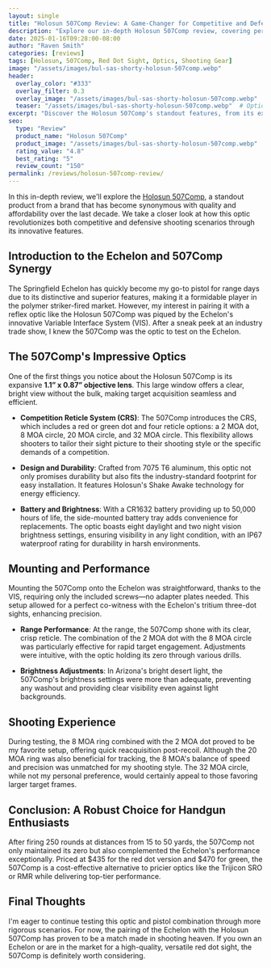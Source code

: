 ```yaml
---
layout: single
title: "Holosun 507Comp Review: A Game-Changer for Competitive and Defensive Handgun Shooting"
description: "Explore our in-depth Holosun 507Comp review, covering performance, durability, and user experience. Learn why this red dot sight is a top choice for shooters."
date: 2025-01-16T09:28:00-08:00
author: "Raven Smith"
categories: [reviews]
tags: [Holosun, 507Comp, Red Dot Sight, Optics, Shooting Gear]
image: "/assets/images/bul-sas-shorty-holosun-507comp.webp"
header:
  overlay_color: "#333"
  overlay_filter: 0.3
  overlay_image: "/assets/images/bul-sas-shorty-holosun-507comp.webp"
  teaser: "/assets/images/bul-sas-shorty-holosun-507comp.webp"  # Optional, if different from header image
excerpt: "Discover the Holosun 507Comp's standout features, from its expansive viewing window to its versatile reticle system, enhancing both competitive and defensive shooting capabilities."
seo:
  type: "Review"
  product_name: "Holosun 507Comp"
  product_image: "/assets/images/bul-sas-shorty-holosun-507comp.webp"
  rating_value: "4.8"
  best_rating: "5"
  review_count: "150"
permalink: /reviews/holosun-507comp-review/
---
```


<script type="application/ld+json">
{
  "@context": "https://schema.org/",
  "@type": "Product",
  "name": "Holosun 507Comp",
  "image": "/assets/images/holosun-507comp-review.jpg",
  "description": "Explore our in-depth Holosun 507Comp review, covering performance, durability, and user experience. Learn why this red dot sight is a top choice for shooters.",
  "brand": {
    "@type": "Brand",
    "name": "Holosun"
  },
  "aggregateRating": {
    "@type": "AggregateRating",
    "ratingValue": "4.8",
    "bestRating": "5",
    "ratingCount": "150"
  },
  "offers": {
    "@type": "Offer",
    "url": "/reviews/holosun-507comp-review/",
    "priceCurrency": "USD",
    "price": "435",
    "availability": "https://schema.org/InStock"
  },
  "review": {
    "@type": "Review",
    "reviewRating": {
      "@type": "Rating",
      "ratingValue": "4.8",
      "bestRating": "5"
    },
    "author": {
      "@type": "Person",
      "name": "Raven Smith"
    },
    "datePublished": "2025-01-16",
    "reviewBody": "After extensive testing, the Holosun 507Comp has proven to be an excellent addition to the competitive and defensive shooting market."
  }
}
</script>

In this in-depth review, we'll explore the [Holosun 507Comp](https://limitedoptics.com/products/holosun-hs507comp/), a standout product from a brand that has become synonymous with quality and affordability over the last decade. We take a closer look at how this optic revolutionizes both competitive and defensive shooting scenarios through its innovative features.

## Introduction to the Echelon and 507Comp Synergy

The Springfield Echelon has quickly become my go-to pistol for range days due to its distinctive and superior features, making it a formidable player in the polymer striker-fired market. However, my interest in pairing it with a reflex optic like the Holosun 507Comp was piqued by the Echelon's innovative Variable Interface System (VIS). After a sneak peek at an industry trade show, I knew the 507Comp was the optic to test on the Echelon.

## The 507Comp's Impressive Optics

One of the first things you notice about the Holosun 507Comp is its expansive **1.1” x 0.87” objective lens**. This large window offers a clear, bright view without the bulk, making target acquisition seamless and efficient. 

- **Competition Reticle System (CRS)**: The 507Comp introduces the CRS, which includes a red or green dot and four reticle options: a 2 MOA dot, 8 MOA circle, 20 MOA circle, and 32 MOA circle. This flexibility allows shooters to tailor their sight picture to their shooting style or the specific demands of a competition.
  
- **Design and Durability**: Crafted from 7075 T6 aluminum, this optic not only promises durability but also fits the industry-standard footprint for easy installation. It features Holosun's Shake Awake technology for energy efficiency.

- **Battery and Brightness**: With a CR1632 battery providing up to 50,000 hours of life, the side-mounted battery tray adds convenience for replacements. The optic boasts eight daylight and two night vision brightness settings, ensuring visibility in any light condition, with an IP67 waterproof rating for durability in harsh environments.

## Mounting and Performance

Mounting the 507Comp onto the Echelon was straightforward, thanks to the VIS, requiring only the included screws—no adapter plates needed. This setup allowed for a perfect co-witness with the Echelon's tritium three-dot sights, enhancing precision.

- **Range Performance**: At the range, the 507Comp shone with its clear, crisp reticle. The combination of the 2 MOA dot with the 8 MOA circle was particularly effective for rapid target engagement. Adjustments were intuitive, with the optic holding its zero through various drills. 

- **Brightness Adjustments**: In Arizona's bright desert light, the 507Comp's brightness settings were more than adequate, preventing any washout and providing clear visibility even against light backgrounds.

## Shooting Experience

During testing, the 8 MOA ring combined with the 2 MOA dot proved to be my favorite setup, offering quick reacquisition post-recoil. Although the 20 MOA ring was also beneficial for tracking, the 8 MOA's balance of speed and precision was unmatched for my shooting style. The 32 MOA circle, while not my personal preference, would certainly appeal to those favoring larger target frames.

## Conclusion: A Robust Choice for Handgun Enthusiasts

After firing 250 rounds at distances from 15 to 50 yards, the 507Comp not only maintained its zero but also complemented the Echelon's performance exceptionally. Priced at $435 for the red dot version and $470 for green, the 507Comp is a cost-effective alternative to pricier optics like the Trijicon SRO or RMR while delivering top-tier performance.

## Final Thoughts

I'm eager to continue testing this optic and pistol combination through more rigorous scenarios. For now, the pairing of the Echelon with the Holosun 507Comp has proven to be a match made in shooting heaven. If you own an Echelon or are in the market for a high-quality, versatile red dot sight, the 507Comp is definitely worth considering. 